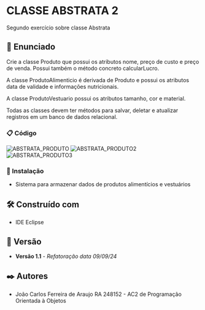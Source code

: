 # CLASSE ABSTRATA 2

Segundo exercício sobre classe Abstrata

## 🚀 Enunciado

Crie a classe Produto que possui os atributos nome, preço de custo e preço de venda. Possui também o método concreto calcularLucro.

A classe ProdutoAlimenticio é derivada de Produto e possui os atributos data de validade e informações nutricionais.

A classe ProdutoVestuario possui os atributos tamanho, cor e material.

Todas as classes devem ter métodos para salvar, deletar e atualizar registros em um banco de dados relacional.

### 📋 Código

![ABSTRATA_PRODUTO](https://github.com/user-attachments/assets/2f5d7447-24f0-4a56-9148-479d457554b5)
![ABSTRATA_PRODUTO2](https://github.com/user-attachments/assets/6f1357f2-11b7-40c1-af45-dcbccd838802)
![ABSTRATA_PRODUTO3](https://github.com/user-attachments/assets/397b61a3-125e-4802-a4f8-0eb4e45c2d61)



### 🔧 Instalação

* Sistema para armazenar dados de produtos alimentícios e vestuários 

## 🛠️ Construído com

* IDE Eclipse

## 📌 Versão

* **Versão 1.1** - *Refatoração* *data 09/09/24*

## ✒️ Autores

* João Carlos Ferreira de Araujo RA 248152 - AC2 de Programação Orientada à Objetos

